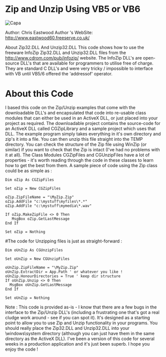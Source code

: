 # Zip and Unzip Using VB5 or VB6

![Capa](/capture.png?raw=true "Capa")

Author: Chris Eastwood
Author 's WebSite: http://www.eastwood60.freeserve.co.uk/

About Zip32.DLL And Unzip32.DLL
This code shows how to use the freeware InfoZip Zip32.DLL and Unzip32.DLL files from the http://www.cdrom.com/pub/infozip/ website.
The InfoZip DLL's are open-source DLL's that are available for programmers to utilise free of charge. They are standard C DLL's and were very tricky / impossible to interface with VB until VB5/6 offered the 'addressof' operator.

# About this Code
             
I based this code on the Zip/Unzip examples that come with the downloadable DLL's and encapsulated that code into re-usable class modules that can either be used in an ActiveX DLL, or just placed into your project as required. The downloadable project contains the source-code for an ActiveX DLL called CGZipLibrary and a sample project which uses that DLL.
The example program simply takes everything in it's own directory and zip's it into a file. You can then unzip this file straight into the TEMP directory. You can check the structure of the Zip file using WinZip (or similar) if you want to check that the Zip is intact (I've had no problems with it at all).
The Class Modules CGZipFiles and CGUnzipFiles have a lot of properties - it's worth reading through the code in these classes to learn how to get the best from them. A sample piece of code using the Zip class could be as simple as :

```
Dim oZip As CGZipFiles

Set oZip = New CGZipFiles

oZip.ZipFileName = "\MyZip.Zip"
oZip.AddFile "c:\mystuff\myfiles\*.*"
oZip.AddFile "c:\mystuff\mymedia\*.wav"

If oZip.MakeZipFile <> 0 Then
   MsgBox oZip.GetLastMessage
End If

Set oZip = Nothing
```

#The code for Unzipping files is just as straight-forward :
```
Dim oUnZip As CGUnzipFiles

Set oUnZip = New CGUnzipFiles

oUnZip.ZipFileName = "\MyZip.Zip"
oUnZip.ExtractDir = App.Path ' or whatever you like !
oUnZip.HonourDirectories = True ' keep dir structure
If oUnZip.Unzip <> 0 Then
  MsgBox oUnZip.GetLastMessage
End If

Set oUnZip = Nothing
```
Note : This code is provided as-is - I know that there are a few bugs in the interface to the Zip/Unzip DLL's (including a frustrating one that's got a real cludge work around - see if you can spot it). It's designed as a starting point to allow you to use Zip and Unzip functionality in your programs. You should really place the Zip32.DLL and Unzip32.DLL into your \windows\system directory (although you can just have them in the same directory as the ActiveX DLL). I've been a version of this code for several weeks in a production application and it's just been superb. I hope you enjoy the code !
